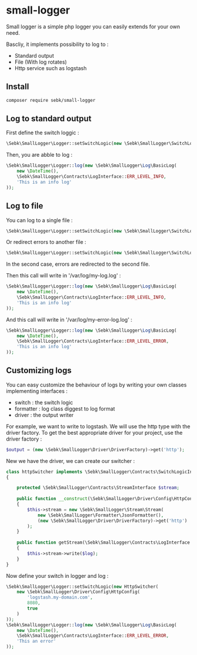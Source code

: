 # small-logger

Small logger is a simple php logger you can easily extends for your own need.

Bascliy, it implements possibility to log to :
- Standard output
- File (With log rotates)
- Http service such as logstash

## Install

```bash
composer require sebk/small-logger
```

## Log to standard output

First define the switch loggic :
```php
\Sebk\SmallLogger\Logger::setSwitchLogic(new \Sebk\SmallLogger\SwitchLogic\DefaultSwitchLogic());
```

Then, you are abble to log :
```php
\Sebk\SmallLogger\Logger::log(new \Sebk\SmallLogger\Log\BasicLog(
    new \DateTime(),
    \Sebk\SmallLogger\Contracts\LogInterface::ERR_LEVEL_INFO,
    'This is an info log'
));
```

## Log to file

You can log to a single file :
```php
\Sebk\SmallLogger\Logger::setSwitchLogic(new \Sebk\SmallLogger\SwitchLogic\DefaultFileSwitchLogic('/var/log/my-log.log'));
```

Or redirect errors to another file :
```php
\Sebk\SmallLogger\Logger::setSwitchLogic(new \Sebk\SmallLogger\SwitchLogic\DefaultFileSwitchLogic('/var/log/my-log.log', '/var/log/my-error-log.log'));
```

In the second case, errors are redirected to the second file.

Then this call will write in '/var/log/my-log.log' :
```php
\Sebk\SmallLogger\Logger::log(new \Sebk\SmallLogger\Log\BasicLog(
    new \DateTime(),
    \Sebk\SmallLogger\Contracts\LogInterface::ERR_LEVEL_INFO,
    'This is an info log'
));
```

And this call will write in '/var/log/my-error-log.log' :
```php
\Sebk\SmallLogger\Logger::log(new \Sebk\SmallLogger\Log\BasicLog(
    new \DateTime(),
    \Sebk\SmallLogger\Contracts\LogInterface::ERR_LEVEL_ERROR,
    'This is an info log'
));
```

## Customizing logs

You can easy customize the behaviour of logs by writing your own classes implementing interfaces :
- switch : the switch logic
- formatter : log class diggest to log format
- driver : the output writer

For example, we want to write to logstash. We will use the http type with the driver factory. To get the best appropriate driver for your project, use the driver factory :
```php
$output = (new \Sebk\SmallLogger\Driver\DriverFactory)->get('http');
```

New we have the driver, we can create our switcher :

```php
class httpSwitcher implements \Sebk\SmallLogger\Contracts\SwitchLogicInterface
{

    protected \Sebk\SmallLogger\Contracts\StreamInterface $stream;
    
    public function __construct(\Sebk\SmallLogger\Driver\Config\HttpConfig $config)
    {
        $this->stream = new \Sebk\SmallLogger\Stream\Stream(
            new \Sebk\SmallLogger\Formatter\JsonFormatter(), 
            (new \Sebk\SmallLogger\Driver\DriverFactory)->get('http')
        );
    }
    
    public function getStream(\Sebk\SmallLogger\Contracts\LogInterface $log, array $data = []) : \Sebk\SmallLogger\Contracts\StreamInterface
    {
        $this->stream->write($log);
    }
}
```

Now define your switch in logger and log :
```php
\Sebk\SmallLogger\Logger::setSwitchLogic(new HttpSwitcher(
    new \Sebk\SmallLogger\Driver\Config\HttpConfig(
        'logstash.my-domain.com',
        8080,
        true
    )
));
\Sebk\SmallLogger\Logger::log(new \Sebk\SmallLogger\Log\BasicLog(
    new \DateTime(),
    \Sebk\SmallLogger\Contracts\LogInterface::ERR_LEVEL_ERROR,
    'This an error'
));
```